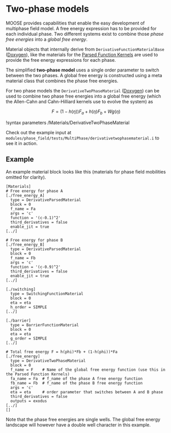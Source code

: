 # Two-phase models

MOOSE provides capabilities that enable the easy development of multiphase field model. A free energy expression has to be provided for each individual phase. Two different systems exist to combine those _phase free energies_ into a _global free energy_.

Material objects that internally derive from ```DerivativeFunctionMaterialBase``` ([Doxygen](http://mooseframework.org/docs/doxygen/modules/classDerivativeFunctionMaterialBase.html)), like the materials for the [Parsed Function Kernels](ParsedFunctionKernels) are used to provide the free energy expressions for each phase.

The simplified **two-phase model** uses a single order parameter to switch between the two phases. A global free energy is constructed using a meta material class that combines the phase free energies.

For two phase models the ```DerivativeTwoPhaseMaterial``` ([Doxygen](http://mooseframework.org/docs/doxygen/modules/classDerivativeTwoPhaseMaterial.html)) can be used to combine two phase free energies into a global free energy (which the Allen-Cahn and Cahn-Hilliard kernels use to evolve the system) as

$$
F = \left(1-h(\eta)\right) F_a + h(\eta)F_b + Wg(\eta)
$$

!syntax parameters /Materials/DerivativeTwoPhaseMaterial

Check out the example input at ```modules/phase_field/tests/MultiPhase/derivativetwophasematerial.i``` to see it in action.

## Example

An example material block looks like this (materials for phase field mobilities omitted for clarity).

```puppet
[Materials]
# Free energy for phase A
[./free_energy_A]
  type = DerivativeParsedMaterial
  block = 0
  f_name = Fa
  args = 'c'
  function = '(c-0.1)^2'
  third_derivatives = false
  enable_jit = true
[../]

# Free energy for phase B
[./free_energy_B]
  type = DerivativeParsedMaterial
  block = 0
  f_name = Fb
  args = 'c'
  function = '(c-0.9)^2'
  third_derivatives = false
  enable_jit = true
[../]

[./switching]
  type = SwitchingFunctionMaterial
  block = 0
  eta = eta
  h_order = SIMPLE
[../]

[./barrier]
  type = BarrierFunctionMaterial
  block = 0
  eta = eta
  g_order = SIMPLE
[../]

# Total free energy F = h(phi)*Fb + (1-h(phi))*Fa
[./free_energy]
  type = DerivativeTwoPhaseMaterial
  block = 0
  f_name = F    # Name of the global free energy function (use this in the Parsed Function Kernels)
  fa_name = Fa  # f_name of the phase A free energy function
  fb_name = Fb  # f_name of the phase B free energy function
  args = 'c'
  eta = eta     # order parameter that switches between A and B phase
  third_derivatives = false
  outputs = exodus
[../]
[]
```

Note that the phase free energies are single wells. The global free energy landscape will however have a double well character in this example.

